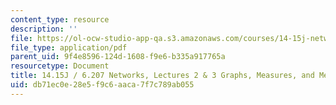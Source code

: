 ```yaml
---
content_type: resource
description: ''
file: https://ol-ocw-studio-app-qa.s3.amazonaws.com/courses/14-15j-networks-spring-2018/db71ec0e28e5f9c6aaca7f7c789ab055_MIT14_15JS18_lec2-3.pdf
file_type: application/pdf
parent_uid: 9f4e8596-124d-1608-f9e6-b335a917765a
resourcetype: Document
title: 14.15J / 6.207 Networks, Lectures 2 & 3 Graphs, Measures, and Metrics
uid: db71ec0e-28e5-f9c6-aaca-7f7c789ab055
---
```

